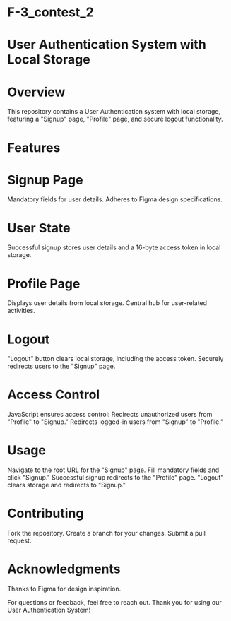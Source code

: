 # F-3_contest_2

# User Authentication System with Local Storage
# Overview
This repository contains a User Authentication system with local storage, featuring a "Signup" page, "Profile" page, and secure logout functionality.

# Features
# Signup Page
Mandatory fields for user details.
Adheres to Figma design specifications.
# User State
Successful signup stores user details and a 16-byte access token in local storage.
# Profile Page
Displays user details from local storage.
Central hub for user-related activities.
# Logout
"Logout" button clears local storage, including the access token.
Securely redirects users to the "Signup" page.
# Access Control
JavaScript ensures access control:
Redirects unauthorized users from "Profile" to "Signup."
Redirects logged-in users from "Signup" to "Profile."

# Usage
Navigate to the root URL for the "Signup" page.
Fill mandatory fields and click "Signup."
Successful signup redirects to the "Profile" page.
"Logout" clears storage and redirects to "Signup."
# Contributing
Fork the repository.
Create a branch for your changes.
Submit a pull request.

# Acknowledgments
Thanks to Figma for design inspiration.

For questions or feedback, feel free to reach out. Thank you for using our User Authentication System!
